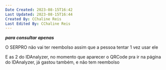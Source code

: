 ```yaml
---
Date Created: 2023-08-15T16:42
Last Updated: 2023-08-15T16:44
Created By: CChaline Reis
Last Edited By: CChaline Reis
---
```

**_para consultar apenas_**

  

O SERPRO não vai ter reembolso assim que a pessoa tentar 1 vez usar ele

  

E as 2 do IDAnalyzer, no momento que aparecer o QRCode pra ir na página do IDAnalyzer, já gastou também, e não tem reembolso